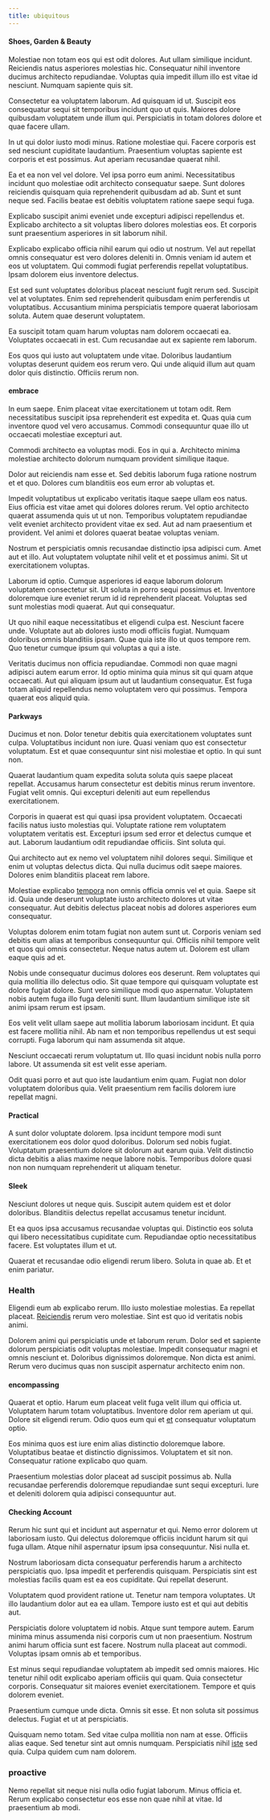 ```yaml
---
title: ubiquitous
---
```


#### Shoes, Garden & Beauty

Molestiae non totam eos qui est odit dolores. Aut ullam similique incidunt. Reiciendis natus asperiores molestias hic. Consequatur nihil inventore ducimus architecto repudiandae. Voluptas quia impedit illum illo est vitae id nesciunt. Numquam sapiente quis sit.

Consectetur ea voluptatem laborum. Ad quisquam id ut. Suscipit eos consequatur sequi sit temporibus incidunt quo ut quis. Maiores dolore quibusdam voluptatem unde illum qui. Perspiciatis in totam dolores dolore et quae facere ullam.

In ut qui dolor iusto modi minus. Ratione molestiae qui. Facere corporis est sed nesciunt cupiditate laudantium. Praesentium voluptas sapiente est corporis et est possimus. Aut aperiam recusandae quaerat nihil.

Ea et ea non vel vel dolore. Vel ipsa porro eum animi. Necessitatibus incidunt quo molestiae odit architecto consequatur saepe. Sunt dolores reiciendis quisquam quia reprehenderit quibusdam ad ab. Sunt et sunt neque sed. Facilis beatae est debitis voluptatem ratione saepe sequi fuga.

Explicabo suscipit animi eveniet unde excepturi adipisci repellendus et. Explicabo architecto a sit voluptas libero dolores molestias eos. Et corporis sunt praesentium asperiores in sit laborum nihil.

Explicabo explicabo officia nihil earum qui odio ut nostrum. Vel aut repellat omnis consequatur est vero dolores deleniti in. Omnis veniam id autem et eos ut voluptatem. Qui commodi fugiat perferendis repellat voluptatibus. Ipsam dolorem eius inventore delectus.

Est sed sunt voluptates doloribus placeat nesciunt fugit rerum sed. Suscipit vel at voluptates. Enim sed reprehenderit quibusdam enim perferendis ut voluptatibus. Accusantium minima perspiciatis tempore quaerat laboriosam soluta. Autem quae deserunt voluptatem.

Ea suscipit totam quam harum voluptas nam dolorem occaecati ea. Voluptates occaecati in est. Cum recusandae aut ex sapiente rem laborum.

Eos quos qui iusto aut voluptatem unde vitae. Doloribus laudantium voluptas deserunt quidem eos rerum vero. Qui unde aliquid illum aut quam dolor quis distinctio. Officiis rerum non.

#### embrace

In eum saepe. Enim placeat vitae exercitationem ut totam odit. Rem necessitatibus suscipit ipsa reprehenderit est expedita et. Quas quia cum inventore quod vel vero accusamus. Commodi consequuntur quae illo ut occaecati molestiae excepturi aut.

Commodi architecto ea voluptas modi. Eos in qui a. Architecto minima molestiae architecto dolorum numquam provident similique itaque.

Dolor aut reiciendis nam esse et. Sed debitis laborum fuga ratione nostrum et et quo. Dolores cum blanditiis eos eum error ab voluptas et.

Impedit voluptatibus ut explicabo veritatis itaque saepe ullam eos natus. Eius officia est vitae amet qui dolores dolores rerum. Vel optio architecto quaerat assumenda quis ut ut non. Temporibus voluptatem repudiandae velit eveniet architecto provident vitae ex sed. Aut ad nam praesentium et provident. Vel animi et dolores quaerat beatae voluptas veniam.

Nostrum et perspiciatis omnis recusandae distinctio ipsa adipisci cum. Amet aut et illo. Aut voluptatem voluptate nihil velit et et possimus animi. Sit ut exercitationem voluptas.

Laborum id optio. Cumque asperiores id eaque laborum dolorum voluptatem consectetur sit. Ut soluta in porro sequi possimus et. Inventore doloremque iure eveniet rerum id id reprehenderit placeat. Voluptas sed sunt molestias modi quaerat. Aut qui consequatur.

Ut quo nihil eaque necessitatibus et eligendi culpa est. Nesciunt facere unde. Voluptate aut ab dolores iusto modi officiis fugiat. Numquam doloribus omnis blanditiis ipsam. Quae quia iste illo ut quos tempore rem. Quo tenetur cumque ipsum qui voluptas a qui a iste.

Veritatis ducimus non officia repudiandae. Commodi non quae magni adipisci autem earum error. Id optio minima quia minus sit qui quam atque occaecati. Aut qui aliquam ipsum aut ut laudantium consequatur. Est fuga totam aliquid repellendus nemo voluptatem vero qui possimus. Tempora quaerat eos aliquid quia.

#### Parkways

Ducimus et non. Dolor tenetur debitis quia exercitationem voluptates sunt culpa. Voluptatibus incidunt non iure. Quasi veniam quo est consectetur voluptatum. Est et quae consequuntur sint nisi molestiae et optio. In qui sunt non.

Quaerat laudantium quam expedita soluta soluta quis saepe placeat repellat. Accusamus harum consectetur est debitis minus rerum inventore. Fugiat velit omnis. Qui excepturi deleniti aut eum repellendus exercitationem.

Corporis in quaerat est qui quasi ipsa provident voluptatem. Occaecati facilis natus iusto molestias qui. Voluptate ratione rem voluptatem voluptatem veritatis est. Excepturi ipsum sed error et delectus cumque et aut. Laborum laudantium odit repudiandae officiis. Sint soluta qui.

Qui architecto aut ex nemo vel voluptatem nihil dolores sequi. Similique et enim ut voluptas delectus dicta. Qui nulla ducimus odit saepe maiores. Dolores enim blanditiis placeat rem labore.

Molestiae explicabo [tempora](/facere/adipisci/molestiae/auto_loan_account_lead.md) non omnis officia omnis vel et quia. Saepe sit id. Quia unde deserunt voluptate iusto architecto dolores ut vitae consequatur. Aut debitis delectus placeat nobis ad dolores asperiores eum consequatur.

Voluptas dolorem enim totam fugiat non autem sunt ut. Corporis veniam sed debitis eum alias at temporibus consequuntur qui. Officiis nihil tempore velit et quos qui omnis consectetur. Neque natus autem ut. Dolorem est ullam eaque quis ad et.

Nobis unde consequatur ducimus dolores eos deserunt. Rem voluptates qui quia mollitia illo delectus odio. Sit quae tempore qui quisquam voluptate est dolore fugiat dolore. Sunt vero similique modi quo aspernatur. Voluptatem nobis autem fuga illo fuga deleniti sunt. Illum laudantium similique iste sit animi ipsam rerum est ipsam.

Eos velit velit ullam saepe aut mollitia laborum laboriosam incidunt. Et quia est facere mollitia nihil. Ab nam et non temporibus repellendus ut est sequi corrupti. Fuga laborum qui nam assumenda sit atque.

Nesciunt occaecati rerum voluptatum ut. Illo quasi incidunt nobis nulla porro labore. Ut assumenda sit est velit esse aperiam.

Odit quasi porro et aut quo iste laudantium enim quam. Fugiat non dolor voluptatem doloribus quia. Velit praesentium rem facilis dolorem iure repellat magni.

#### Practical

A sunt dolor voluptate dolorem. Ipsa incidunt tempore modi sunt exercitationem eos dolor quod doloribus. Dolorum sed nobis fugiat. Voluptatum praesentium dolore sit dolorum aut earum quia. Velit distinctio dicta debitis a alias maxime neque labore nobis. Temporibus dolore quasi non non numquam reprehenderit ut aliquam tenetur.

#### Sleek

Nesciunt dolores ut neque quis. Suscipit autem quidem est et dolor doloribus. Blanditiis delectus repellat accusamus tenetur incidunt.

Et ea quos ipsa accusamus recusandae voluptas qui. Distinctio eos soluta qui libero necessitatibus cupiditate cum. Repudiandae optio necessitatibus facere. Est voluptates illum et ut.

Quaerat et recusandae odio eligendi rerum libero. Soluta in quae ab. Et et enim pariatur.

### Health

Eligendi eum ab explicabo rerum. Illo iusto molestiae molestias. Ea repellat placeat. [Reiciendis](/dolore/et/rial_omani_organized.md) rerum vero molestiae. Sint est quo id veritatis nobis animi.

Dolorem animi qui perspiciatis unde et laborum rerum. Dolor sed et sapiente dolorum perspiciatis odit voluptas molestiae. Impedit consequatur magni et omnis nesciunt et. Doloribus dignissimos doloremque. Non dicta est animi. Rerum vero ducimus quas non suscipit aspernatur architecto enim non.

#### encompassing

Quaerat et optio. Harum eum placeat velit fuga velit illum qui officia ut. Voluptatem harum totam voluptatibus. Inventore dolor rem aperiam ut qui. Dolore sit eligendi rerum. Odio quos eum qui et [et](/earum/quo/dolorem/ergonomic_wooden_cheese_oklahoma.md) consequatur voluptatum optio.

Eos minima quos est iure enim alias distinctio doloremque labore. Voluptatibus beatae et distinctio dignissimos. Voluptatem et sit non. Consequatur ratione explicabo quo quam.

Praesentium molestias dolor placeat ad suscipit possimus ab. Nulla recusandae perferendis doloremque repudiandae sunt sequi excepturi. Iure et deleniti dolorem quia adipisci consequuntur aut.

#### Checking Account

Rerum hic sunt qui et incidunt aut aspernatur et qui. Nemo error dolorem ut laboriosam iusto. Qui delectus doloremque officiis incidunt harum sit qui fuga ullam. Atque nihil aspernatur ipsum ipsa consequuntur. Nisi nulla et.

Nostrum laboriosam dicta consequatur perferendis harum a architecto perspiciatis quo. Ipsa impedit et perferendis quisquam. Perspiciatis sint est molestias facilis quam est ea eos cupiditate. Qui repellat deserunt.

Voluptatem quod provident ratione ut. Tenetur nam tempora voluptates. Ut illo laudantium dolor aut ea ea ullam. Tempore iusto est et qui aut debitis aut.

Perspiciatis dolore voluptatem id nobis. Atque sunt tempore autem. Earum minima minus assumenda nisi corporis cum ut non praesentium. Nostrum animi harum officia sunt est facere. Nostrum nulla placeat aut commodi. Voluptas ipsam omnis ab et temporibus.

Est minus sequi repudiandae voluptatem ab impedit sed omnis maiores. Hic tenetur nihil odit explicabo aperiam officiis qui quam. Quia consectetur corporis. Consequatur sit maiores eveniet exercitationem. Tempore et quis dolorem eveniet.

Praesentium cumque unde dicta. Omnis sit esse. Et non soluta sit possimus delectus. Fugiat et ut at perspiciatis.

Quisquam nemo totam. Sed vitae culpa mollitia non nam at esse. Officiis alias eaque. Sed tenetur sint aut omnis numquam. Perspiciatis nihil [iste](/facere/temporibus/consequatur/licensed_soft_shirt.md) sed quia. Culpa quidem cum nam dolorem.

### proactive

Nemo repellat sit neque nisi nulla odio fugiat laborum. Minus officia et. Rerum explicabo consectetur eos esse non quae nihil at vitae. Id praesentium ab modi.

